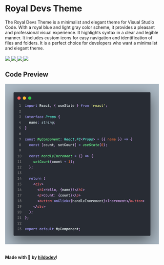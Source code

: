 # Royal Devs Theme
The Royal Devs Theme is a minimalist and elegant theme for Visual Studio Code. With a royal blue and light gray color scheme, it provides a pleasant and professional visual experience. It highlights syntax in a clear and legible manner. It includes custom icons for easy navigation and identification of files and folders. It is a perfect choice for developers who want a minimalist and elegant theme.
<br />
<br />
<a href="https://vscode.dev/theme/Hildebrando-Viana-Matos.royaldevstheme">
  <img src="https://img.shields.io/badge/preview%20in-vscode.dev-blue" />
</a>
<a href="https://marketplace.visualstudio.com/items?itemName=RoyalDevsTheme.royal-devs-theme">
  <img src="https://vsmarketplacebadges.dev/version/RoyalDevsTheme.royal-devs-theme.png" />
</a>
<a href="https://marketplace.visualstudio.com/items?itemName=RoyalDevsTheme.royal-devs-theme">
  <img src="https://vsmarketplacebadges.dev/installs/RoyalDevsTheme.royal-devs-theme.png" />
</a>
<a href="https://marketplace.visualstudio.com/items?itemName=RoyalDevsTheme.royal-devs-theme">
  <img src="https://vsmarketplacebadges.dev/rating/RoyalDevsTheme.royal-devs-theme.png" />
</a>

## Code Preview
<img src="https://github.com/Hildebrando-Viana-Matos/royaldevstheme/blob/main/preview/code.png?raw=true" />

<br />
<br />

**Made with 💜 by <a href="https://marketplace.visualstudio.com/items?itemName=RoyalDevsTheme.royal-devs-theme">hildodev</a>!**
